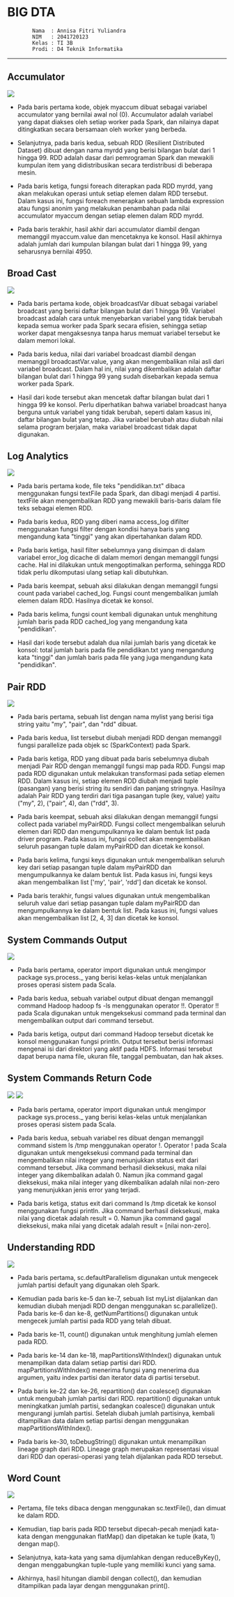 # BIG DTA
            Nama  : Annisa Fitri Yuliandra
            NIM   : 2041720123
            Kelas : TI 3B
            Prodi : D4 Teknik Informatika

---
## Accumulator
![](Accumulator/1.png)
- Pada baris pertama kode, objek myaccum dibuat sebagai variabel accumulator yang bernilai awal nol (0). Accumulator adalah variabel yang dapat diakses oleh setiap worker pada Spark, dan nilainya dapat ditingkatkan secara bersamaan oleh worker yang berbeda.

- Selanjutnya, pada baris kedua, sebuah RDD (Resilient Distributed Dataset) dibuat dengan nama myrdd yang berisi bilangan bulat dari 1 hingga 99. RDD adalah dasar dari pemrograman Spark dan mewakili kumpulan item yang didistribusikan secara terdistribusi di beberapa mesin.

- Pada baris ketiga, fungsi foreach diterapkan pada RDD myrdd, yang akan melakukan operasi untuk setiap elemen dalam RDD tersebut. Dalam kasus ini, fungsi foreach menerapkan sebuah lambda expression atau fungsi anonim yang melakukan penambahan pada nilai accumulator myaccum dengan setiap elemen dalam RDD myrdd.

- Pada baris terakhir, hasil akhir dari accumulator diambil dengan memanggil myaccum.value dan mencetaknya ke konsol. Hasil akhirnya adalah jumlah dari kumpulan bilangan bulat dari 1 hingga 99, yang seharusnya bernilai 4950.

## Broad Cast
![](BroadCast/2.png)
- Pada baris pertama kode, objek broadcastVar dibuat sebagai variabel broadcast yang berisi daftar bilangan bulat dari 1 hingga 99. Variabel broadcast adalah cara untuk menyebarkan variabel yang tidak berubah kepada semua worker pada Spark secara efisien, sehingga setiap worker dapat mengaksesnya tanpa harus memuat variabel tersebut ke dalam memori lokal.

- Pada baris kedua, nilai dari variabel broadcast diambil dengan memanggil broadcastVar.value, yang akan mengembalikan nilai asli dari variabel broadcast. Dalam hal ini, nilai yang dikembalikan adalah daftar bilangan bulat dari 1 hingga 99 yang sudah disebarkan kepada semua worker pada Spark.

- Hasil dari kode tersebut akan mencetak daftar bilangan bulat dari 1 hingga 99 ke konsol. Perlu diperhatikan bahwa variabel broadcast hanya berguna untuk variabel yang tidak berubah, seperti dalam kasus ini, daftar bilangan bulat yang tetap. Jika variabel berubah atau diubah nilai selama program berjalan, maka variabel broadcast tidak dapat digunakan.

## Log Analytics
![](LogAnalytics/1.png)
- Pada baris pertama kode, file teks "pendidikan.txt" dibaca menggunakan fungsi textFile pada Spark, dan dibagi menjadi 4 partisi. textFile akan mengembalikan RDD yang mewakili baris-baris dalam file teks sebagai elemen RDD.

- Pada baris kedua, RDD yang diberi nama access_log difilter menggunakan fungsi filter dengan kondisi hanya baris yang mengandung kata "tinggi" yang akan dipertahankan dalam RDD.

- Pada baris ketiga, hasil filter sebelumnya yang disimpan di dalam variabel error_log dicache di dalam memori dengan memanggil fungsi cache. Hal ini dilakukan untuk mengoptimalkan performa, sehingga RDD tidak perlu dikomputasi ulang setiap kali dibutuhkan.

- Pada baris keempat, sebuah aksi dilakukan dengan memanggil fungsi count pada variabel cached_log. Fungsi count mengembalikan jumlah elemen dalam RDD. Hasilnya dicetak ke konsol.

- Pada baris kelima, fungsi count kembali digunakan untuk menghitung jumlah baris pada RDD cached_log yang mengandung kata "pendidikan".

- Hasil dari kode tersebut adalah dua nilai jumlah baris yang dicetak ke konsol: total jumlah baris pada file pendidikan.txt yang mengandung kata "tinggi" dan jumlah baris pada file yang juga mengandung kata "pendidikan".

## Pair RDD
![](PairRDD/3.png)
- Pada baris pertama, sebuah list dengan nama mylist yang berisi tiga string yaitu "my", "pair", dan "rdd" dibuat.

- Pada baris kedua, list tersebut diubah menjadi RDD dengan memanggil fungsi parallelize pada objek sc (SparkContext) pada Spark.

- Pada baris ketiga, RDD yang dibuat pada baris sebelumnya diubah menjadi Pair RDD dengan memanggil fungsi map pada RDD. Fungsi map pada RDD digunakan untuk melakukan transformasi pada setiap elemen RDD. Dalam kasus ini, setiap elemen RDD diubah menjadi tuple (pasangan) yang berisi string itu sendiri dan panjang stringnya. Hasilnya adalah Pair RDD yang terdiri dari tiga pasangan tuple (key, value) yaitu ("my", 2), ("pair", 4), dan ("rdd", 3).

- Pada baris keempat, sebuah aksi dilakukan dengan memanggil fungsi collect pada variabel myPairRDD. Fungsi collect mengembalikan seluruh elemen dari RDD dan mengumpulkannya ke dalam bentuk list pada driver program. Pada kasus ini, fungsi collect akan mengembalikan seluruh pasangan tuple dalam myPairRDD dan dicetak ke konsol.

- Pada baris kelima, fungsi keys digunakan untuk mengembalikan seluruh key dari setiap pasangan tuple dalam myPairRDD dan mengumpulkannya ke dalam bentuk list. Pada kasus ini, fungsi keys akan mengembalikan list ['my', 'pair', 'rdd'] dan dicetak ke konsol.

- Pada baris terakhir, fungsi values digunakan untuk mengembalikan seluruh value dari setiap pasangan tuple dalam myPairRDD dan mengumpulkannya ke dalam bentuk list. Pada kasus ini, fungsi values akan mengembalikan list [2, 4, 3] dan dicetak ke konsol.

## System Commands Output
![](SystemCommandsOutput/4.png)
- Pada baris pertama, operator import digunakan untuk mengimpor package sys.process._ yang berisi kelas-kelas untuk menjalankan proses operasi sistem pada Scala.

- Pada baris kedua, sebuah variabel output dibuat dengan memanggil command Hadoop hadoop fs -ls menggunakan operator !!. Operator !! pada Scala digunakan untuk mengeksekusi command pada terminal dan mengembalikan output dari command tersebut.

- Pada baris ketiga, output dari command Hadoop tersebut dicetak ke konsol menggunakan fungsi println. Output tersebut berisi informasi mengenai isi dari direktori yang aktif pada HDFS. Informasi tersebut dapat berupa nama file, ukuran file, tanggal pembuatan, dan hak akses.

## System Commands Return Code 
![](SystemCommandsReturnCode/5.png)
![](SystemCommandsReturnCode/6.png)
- Pada baris pertama, operator import digunakan untuk mengimpor package sys.process._ yang berisi kelas-kelas untuk menjalankan proses operasi sistem pada Scala.

- Pada baris kedua, sebuah variabel res dibuat dengan memanggil command sistem ls /tmp menggunakan operator !. Operator ! pada Scala digunakan untuk mengeksekusi command pada terminal dan mengembalikan nilai integer yang menunjukkan status exit dari command tersebut. Jika command berhasil dieksekusi, maka nilai integer yang dikembalikan adalah 0. Namun jika command gagal dieksekusi, maka nilai integer yang dikembalikan adalah nilai non-zero yang menunjukkan jenis error yang terjadi.

- Pada baris ketiga, status exit dari command ls /tmp dicetak ke konsol menggunakan fungsi println. Jika command berhasil dieksekusi, maka nilai yang dicetak adalah result = 0. Namun jika command gagal dieksekusi, maka nilai yang dicetak adalah result = [nilai non-zero].

## Understanding RDD
![](UndersandingRDDs/1.png)
- Pada baris pertama, sc.defaultParallelism digunakan untuk mengecek jumlah partisi default yang digunakan oleh Spark.

- Kemudian pada baris ke-5 dan ke-7, sebuah list myList dijalankan dan kemudian diubah menjadi RDD dengan menggunakan sc.parallelize(). Pada baris ke-6 dan ke-8, getNumPartitions() digunakan untuk mengecek jumlah partisi pada RDD yang telah dibuat.

- Pada baris ke-11, count() digunakan untuk menghitung jumlah elemen pada RDD.

- Pada baris ke-14 dan ke-18, mapPartitionsWithIndex() digunakan untuk menampilkan data dalam setiap partisi dari RDD. mapPartitionsWithIndex() menerima fungsi yang menerima dua argumen, yaitu index partisi dan iterator data di partisi tersebut.

- Pada baris ke-22 dan ke-26, repartition() dan coalesce() digunakan untuk mengubah jumlah partisi dari RDD. repartition() digunakan untuk meningkatkan jumlah partisi, sedangkan coalesce() digunakan untuk mengurangi jumlah partisi. Setelah diubah jumlah partisinya, kembali ditampilkan data dalam setiap partisi dengan menggunakan mapPartitionsWithIndex().

- Pada baris ke-30, toDebugString() digunakan untuk menampilkan lineage graph dari RDD. Lineage graph merupakan representasi visual dari RDD dan operasi-operasi yang telah dijalankan pada RDD tersebut.

## Word Count
![](WordCount/7.png)
- Pertama, file teks dibaca dengan menggunakan sc.textFile(), dan dimuat ke dalam RDD.

- Kemudian, tiap baris pada RDD tersebut dipecah-pecah menjadi kata-kata dengan menggunakan flatMap() dan dipetakan ke tuple (kata, 1) dengan map().

- Selanjutnya, kata-kata yang sama dijumlahkan dengan reduceByKey(), dengan menggabungkan tuple-tuple yang memiliki kunci yang sama.

- Akhirnya, hasil hitungan diambil dengan collect(), dan kemudian ditampilkan pada layar dengan menggunakan print().
